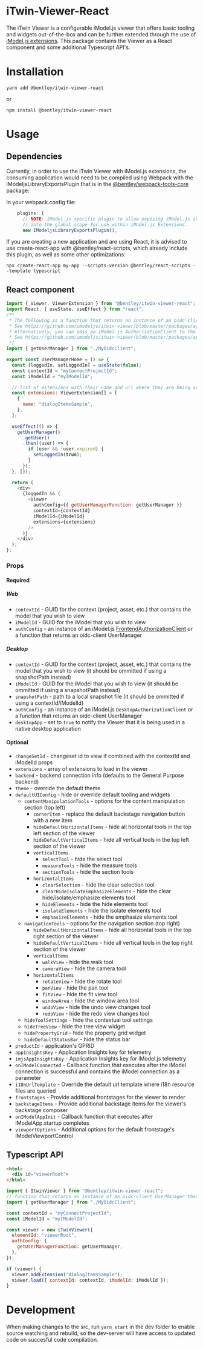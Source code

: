# iTwin-Viewer-React

The iTwin Viewer is a configurable iModel.js viewer that offers basic tooling and widgets out-of-the-box and can be further extended through the use of [iModel.js extensions](https://github.com/imodeljs/extension-sample). This package contains the Viewer as a React component and some additional Typescript API's.

# Installation

```
yarn add @bentley/itwin-viewer-react
```

or

```
npm install @bentley/itwin-viewer-react
```

# Usage

## Dependencies

Currently, in order to use the iTwin Viewer with iModel.js extensions, the consuming application would need to be compiled using Webpack with the IModeljsLibraryExportsPlugin that is in the [@bentley/webpack-tools-core](https://www.npmjs.com/package/@bentley/webpack-tools-core) package:

In your webpack.config file:

```javascript
    plugins: [
      // NOTE: iModel.js specific plugin to allow exposing iModel.js shared libraries
      // into the global scope for use within iModel.js Extensions.
      new IModeljsLibraryExportsPlugin(),
```

If you are creating a new application and are using React, it is advised to use create-react-app with @bentley/react-scripts, which already include this plugin, as well as some other optimizations:

```
npx create-react-app my-app --scripts-version @bentley/react-scripts --template typescript
```

## React component

```javascript
import { Viewer, ViewerExtension } from "@bentley/itwin-viewer-react";
import React, { useState, useEffect } from "react";
/**
 * The following is a function that returns an instance of an oidc-client UserManager that is configured to authorize an iModel.js backend connection via the Bentley IMS authority
 * See https://github.com/imodeljs/itwin-viewer/blob/master/packages/apps/viewer-sample-react/src/components/home/UserManagerHome.tsx and https://github.com/imodeljs/itwin-viewer/blob/master/packages/apps/viewer-sample-react/src/services/auth/OidcClient.ts for an example
 * Alternatively, you can pass an iModel.js AuthorizationClient to the oidcClient property of the authConfig prop
 * See https://github.com/imodeljs/itwin-viewer/blob/master/packages/apps/viewer-sample-react/src/components/home/AuthClientHome.tsx and https://github.com/imodeljs/itwin-viewer/blob/master/packages/apps/viewer-sample-react/src/services/auth/AuthorizationClient.ts for an example
 */
import { getUserManager } from "./MyOidcClient";

export const UserManagerHome = () => {
  const [loggedIn, setLoggedIn] = useState(false);
  const contextId = "myConnectProjectId";
  const iModelId = "myIModelId";

  // list of extensions with their name and url where they are being served
  const extensions: ViewerExtension[] = [
    {
      name: "dialogItemsSample",
    },
  ];

  useEffect(() => {
    getUserManager()
      .getUser()
      .then((user) => {
        if (user && !user.expired) {
          setLoggedIn(true);
        }
      });
  }, []);

  return (
    <div>
      {loggedIn && (
        <Viewer
          authConfig={{ getUserManagerFunction: getUserManager }}
          contextId={contextId}
          iModelId={iModelId}
          extensions={extensions}
        />
      )}
    </div>
  );
};
```

### Props

#### Required

##### Web

- `contextId` - GUID for the context (project, asset, etc.) that contains the model that you wish to view
- `iModelId` - GUID for the iModel that you wish to view
- `authConfig` - an instance of an iModel.js [FrontendAuthorizationClient](https://www.imodeljs.org/reference/frontend-authorization-client/authorization/frontendauthorizationclient/) or a function that returns an oidc-client UserManager

##### Desktop

- `contextId` - GUID for the context (project, asset, etc.) that contains the model that you wish to view (it should be ommitted if using a snapshotPath instead)
- `iModelId` - GUID for the iModel that you wish to view (it should be ommitted if using a snapshotPath instead)
- `snapshotPath` - path to a local snapshot file (it should be ommitted if using a contextId/iModelId)
- `authConfig` - an instance of an iModel.js `DesktopAuthorizationClient` or a function that returns an oidc-client UserManager
- `desktopApp` - set to `true` to notify the Viewer that it is being used in a native desktop application

#### Optional

- `changeSetId` - changeset id to view if combined with the contextId and iModelId props
- `extensions` - array of extensions to load in the viewer
- `backend` - backend connection info (defaults to the General Purpose backend)
- `theme` - override the default theme
- `defaultUIConfig` - hide or override default tooling and widgets
  - `contentManipulationTools` - options for the content manipulation section (top left)
    - `cornerItem` - replace the default backstage navigation button with a new item
    - `hideDefaultHorizontalItems` - hide all horizontal tools in the top left section of the viewer
    - `hideDefaultVerticalItems` - hide all vertical tools in the top left section of the viewer
    - `verticalItems`
      - `selectTool` - hide the select tool
      - `measureTools` - hide the measure tools
      - `sectionTools` - hide the section tools
    - `horizontalItems`
      - `clearSelection` - hide the clear selection tool
      - `clearHideIsolateEmphasizeElements` - hide the clear hide/isolate/emphasize elements tool
      - `hideElements` - hide the hide elements tool
      - `isolateElements` - hide the isolate elements tool
      - `emphasizeElements` - hide the emphasize elements tool
  - `navigationTools` - options for the navigation section (top right)
    - `hideDefaultHorizontalItems` - hide all horizontal tools in the top right section of the viewer
    - `hideDefaultVerticalItems` - hide all vertical tools in the top right section of the viewer
    - `verticalItems`
      - `walkView` - hide the walk tool
      - `cameraView` - hide the camera tool
    - `horizontalItems`
      - `rotateView` - hide the rotate tool
      - `panView` - hide the pan tool
      - `fitView` - hide the fit view tool
      - `windowArea` - hide the window area tool
      - `undoView` - hide the undo view changes tool
      - `redoView` - hide the redo view changes tool
  - `hideToolSettings` - hide the contextual tool settings
  - `hideTreeView` - hide the tree view widget
  - `hidePropertyGrid` - hide the property grid widget
  - `hideDefaultStatusBar` - hide the status bar
- `productId` - application's GPRID
- `appInsightsKey` - Application Insights key for telemetry
- `imjsAppInsightsKey` - Application Insights key for iModel.js telemetry
- `onIModelConnected` - Callback function that executes after the iModel connection is successful and contains the iModel connection as a parameter
- `i18nUrlTemplate` - Override the default url template where i18n resource files are queried
- `frontstages` - Provide additional frontstages for the viewer to render
- `backstageItems` - Provide additional backstage items for the viewer's backstage composer
- `onIModelAppInit` - Callback function that executes after IModelApp.startup completes
- `viewportOptions` - Additional options for the default frontstage's IModelViewportControl

## Typescript API

```html
<html>
  <div id="viewerRoot">
</html>
```

```javascript
import { ItwinViewer } from "@bentley/itwin-viewer-react";
// function that returns an instance of an oidc-client UserManager that is configured to authorize an iModel.js backend connection via the Bentley IMS authority
import { getUserManager } from "./MyOidcClient";

const contextId = "myConnectProjectId";
const iModelId = "myIModelId";

const viewer = new iTwinViewer({
  elementId: "viewerRoot",
  authConfig: {
    getUserManagerFunction: getUserManager,
  },
});

if (viewer) {
  viewer.addExtension("dialogItemsSample");
  viewer.load({ contextId: contextId, iModelId: iModelId });
}
```

# Development

When making changes to the src, run `yarn start` in the dev folder to enable source watching and rebuild, so the dev-server will have access to updated code on succesful code compilation.
